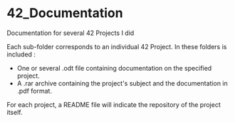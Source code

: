 # 42_Documentation
Documentation for several 42 Projects I did

Each sub-folder corresponds to an individual 42 Project. In these folders is included :
 - One or several .odt file containing documentation on the specified project.
 - A .rar archive containing the project's subject and the documentation in .pdf format.
 
 For each project, a README file will indicate the repository of the project itself.
